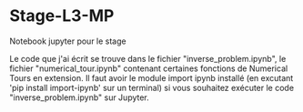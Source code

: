 # Stage-L3-MP
Notebook jupyter pour le stage

Le code que j'ai écrit se trouve dans le fichier "inverse_problem.ipynb", le fichier "numerical_tour.ipynb" contenant certaines fonctions de Numerical Tours en extension.
Il faut avoir le module import ipynb installé (en excutant 'pip install import-ipynb' sur un terminal) si vous souhaitez exécuter le code "inverse_problem.ipynb" sur Jupyter.
